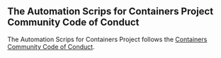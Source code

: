 ## The Automation Scrips for Containers Project Community Code of Conduct

The Automation Scrips for Containers Project follows the [Containers Community Code of Conduct](https://github.com/containers/common/blob/main/CODE-OF-CONDUCT.md).
